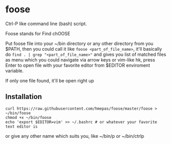 # foose
Ctrl-P like command line (bash) script.

Foose stands for Find chOOSE

Put foose file into your ~/bin directory or any other directory from you $PATH,
then you could call it like ```foose <part_of_file_name>```, it'll basically do
```find . | grep "<part_of_file_name>"``` and gives you list of matched files
as menu which you could navigate via arrow keys or vim-like hk, press Enter to
open file with your favorite editor from $EDITOR enviroment variable.

If only one file found, it'll be open right up

## Installation
```
curl https://raw.githubusercontent.com/hmepas/foose/master/foose > ~/bin/foose
chmod +x ~/bin/foose
echo 'export $EDITOR=vim' >> ~/.bashrc # or whatever your favorite text editor is
```
or give any other name which suits you, like ~/bin/p or ~/bin/ctrlp

